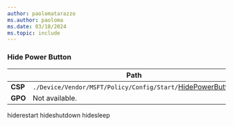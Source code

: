 ```yaml
---
author: paolomatarazzo
ms.author: paoloma
ms.date: 03/18/2024
ms.topic: include
---
```


### Hide Power Button

|  | Path |
|--|--|
| **CSP** | `./Device/Vendor/MSFT/Policy/Config/Start/`[HidePowerButton](/windows/client-management/mdm/policy-csp-start#hidepowerbutton) |
| **GPO** | Not available. |

hiderestart
hideshutdown
hidesleep